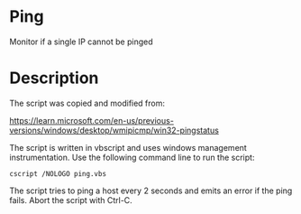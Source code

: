 # Ping
Monitor if a single IP cannot be pinged

# Description
The script was copied and modified from:

https://learn.microsoft.com/en-us/previous-versions/windows/desktop/wmipicmp/win32-pingstatus

The script is written in vbscript and uses windows management instrumentation. Use the following command line to run the script:

`cscript /NOLOGO ping.vbs`

The script tries to ping a host every 2 seconds and emits an error if the ping fails. Abort the script with Ctrl-C.
